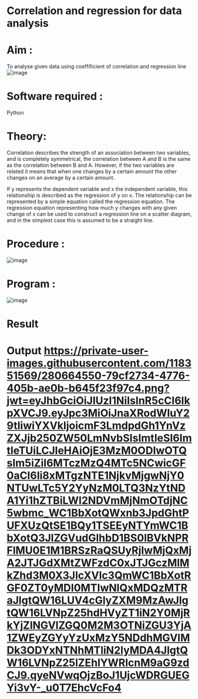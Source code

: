 # Correlation and regression for data analysis
# Aim : 

To analyse given data using coeffificient of correlation and regression line
![image](https://user-images.githubusercontent.com/104613195/168224136-d6b64e64-7d3d-4775-9337-c8f96fe41f2d.png)


# Software required :  

Python

# Theory:

Correlation describes the strength of an association between two variables, and is completely symmetrical, the correlation between A and B is the same as the correlation between B and A. However, if the two variables are related it means that when one changes by a certain amount the other changes on an average by a certain amount.  

If y represents the dependent variable and x the independent variable, this relationship is described as the regression of y on x. The relationship can be represented by a simple equation called the regression equation. The regression equation representing how much y changes with any given change of x can be used to construct a regression line on a scatter diagram, and in the simplest case this is assumed to be a straight line.

# Procedure :

![image](https://user-images.githubusercontent.com/104613195/168225866-ac8f6610-bdc3-4ac2-a24e-2b24ba08e189.png)

# Program :

![image](https://github.com/ramjan1729/Correlation_Regression/assets/103921593/9eb48cbf-8ca3-4cd9-8440-ff45fd98333e)


# Result

# Output https://private-user-images.githubusercontent.com/118351569/280664550-79cf2734-4776-405b-ae0b-b645f23f97c4.png?jwt=eyJhbGciOiJIUzI1NiIsInR5cCI6IkpXVCJ9.eyJpc3MiOiJnaXRodWIuY29tIiwiYXVkIjoicmF3LmdpdGh1YnVzZXJjb250ZW50LmNvbSIsImtleSI6ImtleTUiLCJleHAiOjE3MzM0ODIwOTQsIm5iZiI6MTczMzQ4MTc5NCwicGF0aCI6Ii8xMTgzNTE1NjkvMjgwNjY0NTUwLTc5Y2YyNzM0LTQ3NzYtNDA1Yi1hZTBiLWI2NDVmMjNmOTdjNC5wbmc_WC1BbXotQWxnb3JpdGhtPUFXUzQtSE1BQy1TSEEyNTYmWC1BbXotQ3JlZGVudGlhbD1BS0lBVkNPRFlMU0E1M1BRSzRaQSUyRjIwMjQxMjA2JTJGdXMtZWFzdC0xJTJGczMlMkZhd3M0X3JlcXVlc3QmWC1BbXotRGF0ZT0yMDI0MTIwNlQxMDQzMTRaJlgtQW16LUV4cGlyZXM9MzAwJlgtQW16LVNpZ25hdHVyZT1iN2Y0MjRkYjZlNGVlZGQ0M2M3OTNiZGU3YjA1ZWEyZGYyYzUxMzY5NDdhMGVlMDk3ODYxNTNhMTliN2IyMDA4JlgtQW16LVNpZ25lZEhlYWRlcnM9aG9zdCJ9.qyeNVwqOjzBoJ1UjcWDRGUEGYi3vY-_u0T7EhcVcFo4

